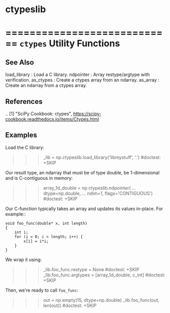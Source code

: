 # ctypeslib

============================
``ctypes`` Utility Functions
============================

See Also
--------
load_library : Load a C library.
ndpointer : Array restype/argtype with verification.
as_ctypes : Create a ctypes array from an ndarray.
as_array : Create an ndarray from a ctypes array.

References
----------
.. [1] "SciPy Cookbook: ctypes", https://scipy-cookbook.readthedocs.io/items/Ctypes.html

Examples
--------
Load the C library:

>>> _lib = np.ctypeslib.load_library('libmystuff', '.')     #doctest: +SKIP

Our result type, an ndarray that must be of type double, be 1-dimensional
and is C-contiguous in memory:

>>> array_1d_double = np.ctypeslib.ndpointer(
...                          dtype=np.double,
...                          ndim=1, flags='CONTIGUOUS')    #doctest: +SKIP

Our C-function typically takes an array and updates its values
in-place.  For example::

    void foo_func(double* x, int length)
    {
        int i;
        for (i = 0; i < length; i++) {
            x[i] = i*i;
        }
    }

We wrap it using:

>>> _lib.foo_func.restype = None                      #doctest: +SKIP
>>> _lib.foo_func.argtypes = [array_1d_double, c_int] #doctest: +SKIP

Then, we're ready to call ``foo_func``:

>>> out = np.empty(15, dtype=np.double)
>>> _lib.foo_func(out, len(out))                #doctest: +SKIP

